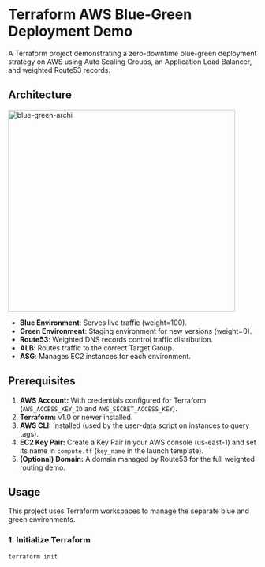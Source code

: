 
# Terraform AWS Blue-Green Deployment Demo

A Terraform project demonstrating a zero-downtime blue-green deployment strategy on AWS using Auto Scaling Groups, an Application Load Balancer, and weighted Route53 records.

## Architecture

<img width="460" height="408" alt="blue-green-archi" src="https://github.com/user-attachments/assets/fe22f46d-ea02-43a2-bbda-a945f77586bb" />

- **Blue Environment**: Serves live traffic (weight=100).
- **Green Environment**: Staging environment for new versions (weight=0).
- **Route53**: Weighted DNS records control traffic distribution.
- **ALB**: Routes traffic to the correct Target Group.
- **ASG**: Manages EC2 instances for each environment.

## Prerequisites

1.  **AWS Account:** With credentials configured for Terraform (`AWS_ACCESS_KEY_ID` and `AWS_SECRET_ACCESS_KEY`).
2.  **Terraform:** v1.0 or newer installed.
3.  **AWS CLI:** Installed (used by the user-data script on instances to query tags).
4.  **EC2 Key Pair:** Create a Key Pair in your AWS console (us-east-1) and set its name in `compute.tf` (`key_name` in the launch template).
5.  **(Optional) Domain:** A domain managed by Route53 for the full weighted routing demo.

## Usage

This project uses Terraform workspaces to manage the separate blue and green environments.

### 1. Initialize Terraform

```bash
terraform init
```
